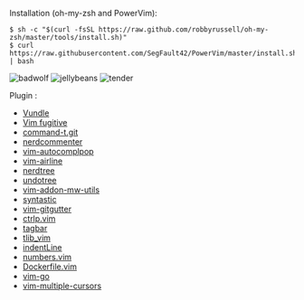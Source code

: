 Installation (oh-my-zsh and PowerVim):

	$ sh -c "$(curl -fsSL https://raw.github.com/robbyrussell/oh-my-zsh/master/tools/install.sh)"
	$ curl https://raw.githubusercontent.com/SegFault42/PowerVim/master/install.sh | bash

![badwolf](https://user-images.githubusercontent.com/9384676/42127746-8301d708-7c9e-11e8-8df7-7cc19f5af3f4.png)
![jellybeans](https://user-images.githubusercontent.com/9384676/42127749-ab6aec2a-7c9e-11e8-9f7d-4545819f9d14.png)
![tender](https://user-images.githubusercontent.com/9384676/42127760-c4405a32-7c9e-11e8-97eb-99ac41de12b9.png)

Plugin : 
- [Vundle](https://github.com/VundleVim/Vundle.vim)
- [Vim fugitive](https://github.com/tpope/vim-fugitive)
- [command-t.git](https://github.com/command-t.git)
- [nerdcommenter](https://github.com/scrooloose/nerdcommenter)
- [vim-autocomplpop](https://github.com/othree/vim-autocomplpop)
- [vim-airline](https://github.com/vim-airline/vim-airline)
- [nerdtree](https://github.com/scrooloose/nerdtree)
- [undotree](https://github.com/mbbill/undotree)
- [vim-addon-mw-utils](https://github.com/MarcWeber/vim-addon-mw-utils)
- [syntastic](https://github.com/vim-syntastic/syntastic)
- [vim-gitgutter](https://github.com/airblade/vim-gitgutter)
- [ctrlp.vim](https://github.com/ctrlpvim/ctrlp.vim)
- [tagbar](https://github.com/majutsushi/tagbar)
- [tlib_vim](https://github.com/tomtom/tlib_vim)
- [indentLine](https://github.com/Yggdroot/indentLine)
- [numbers.vim](https://github.com/myusuf3/numbers.vim)
- [Dockerfile.vim](https://github.com/ekalinin/Dockerfile.vim)
- [vim-go](https://github.com/fatih/vim-go)
- [vim-multiple-cursors](https://github.com/terryma/vim-multiple-cursors)
